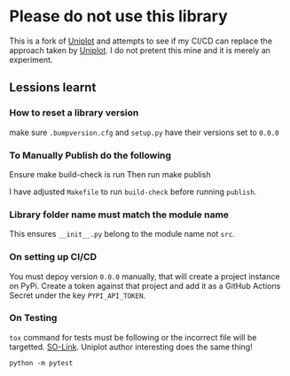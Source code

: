 # Please do not use this library

This is a fork of [Uniplot]() and attempts to see if my CI/CD can replace the approach taken by [Uniplot](). I do not pretent this mine and it is merely an experiment.


## Lessions learnt

### How to reset a library version

make sure `.bumpversion.cfg` and `setup.py` have their versions set to `0.0.0`

### To Manually Publish do the following

Ensure make build-check is run
Then run make publish

I have adjusted `Makefile` to run `build-check` before running `publish`.

### Library folder name must match the module name

This ensures `__init__.py` belong to the module name not `src`.

### On setting up CI/CD

You must depoy version `0.0.0` manually, that will create a project instance on PyPi. Create a token against that project and add it as a GitHub Actions Secret under the key `PYPI_API_TOKEN`.

### On Testing

`tox` command for tests must be following or the incorrect file will be targetted. [SO-Link](https://stackoverflow.com/a/49488748). Uniplot author interesting does the same thing!
```
python -m pytest
```